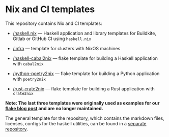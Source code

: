 # Nix and CI templates

This repository contains Nix and CI templates:

- [/haskell.nix](/haskell.nix) — Haskell application and library templates for Buildkite, Gitlab or GitHub CI using `haskell.nix`

- [/infra](/infra) — template for clusters with NixOS machines

- [/haskell-cabal2nix](/haskell-cabal2nix) — flake template for building a Haskell application with `cabal2nix`

- [/python-poetry2nix](/python-poetry2nix) — flake template for building a Python application with `poetry2nix`

- [/rust-crate2nix](/rust-crate2nix) — flake template for building a Rust application with `crate2nix`

**Note: The last three templates were originally used as examples for our [flake blog post](https://serokell.io/blog/practical-nix-flakes) and are no longer maintained.**

The general template for the repository, which contains the markdown files, licenses, configs for the haskell utilities, can be found in a [separate repository](https://github.com/serokell/metatemplates).
